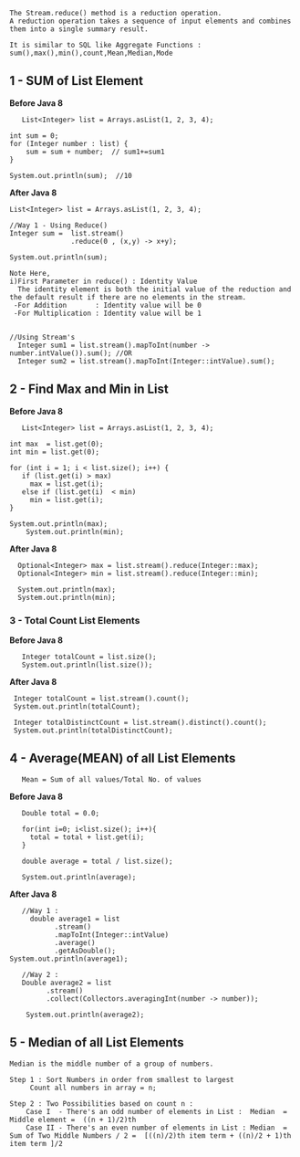 
	The Stream.reduce() method is a reduction operation. 
	A reduction operation takes a sequence of input elements and combines them into a single summary result.

	It is similar to SQL like Aggregate Functions : sum(),max(),min(),count,Mean,Median,Mode


## 1 - SUM of List Element


   **Before Java 8**

       List<Integer> list = Arrays.asList(1, 2, 3, 4);
		
	int sum = 0;
	for (Integer number : list) {
	    sum = sum + number;  // sum1+=sum1
	}	
		  	  
	System.out.println(sum);  //10
		


   **After Java 8**
	
	List<Integer> list = Arrays.asList(1, 2, 3, 4);
	
	//Way 1 - Using Reduce()
	Integer sum =  list.stream()
	               .reduce(0 , (x,y) -> x+y);
		  
	System.out.println(sum);
		
	Note Here,
	i)First Parameter in reduce() : Identity Value
	  The identity element is both the initial value of the reduction and the default result if there are no elements in the stream.
	 -For Addition       : Identity value will be 0
	 -For Multiplication : Identity value will be 1
	
	
	//Using Stream's
	  Integer sum1 = list.stream().mapToInt(number -> number.intValue()).sum(); //OR
	  Integer sum2 = list.stream().mapToInt(Integer::intValue).sum();
	  
		
## 2 - Find Max and Min in List		
	
	
   **Before Java 8**
      
       List<Integer> list = Arrays.asList(1, 2, 3, 4);
       
	int max  = list.get(0);
	int min = list.get(0);
		    
	for (int i = 1; i < list.size(); i++) {
	   if (list.get(i) > max)
		 max = list.get(i);
	   else if (list.get(i)  < min)
		 min = list.get(i);
	}

	System.out.println(max);
        System.out.println(min);
      
   	
   **After Java 8**
      
      Optional<Integer> max = list.stream().reduce(Integer::max);
      Optional<Integer> min = list.stream().reduce(Integer::min);
      
      System.out.println(max);
      System.out.println(min);
	
	
	
 ### 3 - Total Count List Elements
 

   **Before Java 8**
     
       Integer totalCount = list.size();
       System.out.println(list.size());
       
       
     
   **After Java 8**
      
     Integer totalCount = list.stream().count();
     System.out.println(totalCount);

     Integer totalDistinctCount = list.stream().distinct().count(); 
     System.out.println(totalDistinctCount);
     
     
     
     
## 4 - Average(MEAN) of all List Elements 
     
       Mean = Sum of all values/Total No. of values
     
     
   **Before Java 8**
       
       Double total = 0.0;
		 
       for(int i=0; i<list.size(); i++){
	     total = total + list.get(i);
       }
		
       double average = total / list.size(); 	
		
       System.out.println(average);
      
         
   **After Java 8**  	
       
       //Way 1 : 
         double average1 = list
			   .stream()
			   .mapToInt(Integer::intValue)
			   .average()
			   .getAsDouble();
	System.out.println(average1); 
	
       //Way 2 : 
       Double average2 = list
			 .stream()
			 .collect(Collectors.averagingInt(number -> number));

        System.out.println(average2); 
	
	
	
	
	
## 5 - Median of all List Elements 
 
	Median is the middle number of a group of numbers.

	Step 1 : Sort Numbers in order from smallest to largest
		 Count all numbers in array = n;

	Step 2 : Two Possibilities based on count n : 
		Case I  - There's an odd number of elements in List :  Median  = Middle element =  ((n + 1)/2)th 
		Case II - There's an even number of elements in List : Median  = Sum of Two Middle Numbers / 2 =  [((n)/2)th item term + ((n)/2 + 1)th item term ]/2




